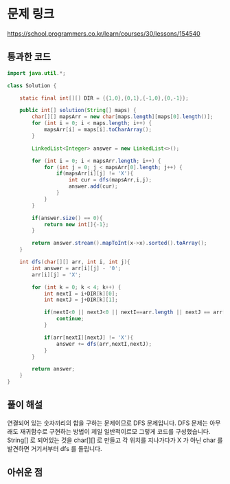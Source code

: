 # 문제 링크
https://school.programmers.co.kr/learn/courses/30/lessons/154540
## 통과한 코드

```java
import java.util.*;

class Solution {

	static final int[][] DIR = {{1,0},{0,1},{-1,0},{0,-1}};

	public int[] solution(String[] maps) {
		char[][] mapsArr = new char[maps.length][maps[0].length()];
		for (int i = 0; i < maps.length; i++) {
			mapsArr[i] = maps[i].toCharArray();
		}

		LinkedList<Integer> answer = new LinkedList<>();

		for (int i = 0; i < mapsArr.length; i++) {
			for (int j = 0; j < mapsArr[0].length; j++) {
				if(mapsArr[i][j] != 'X'){
					int cur = dfs(mapsArr,i,j);
					answer.add(cur);
				}
			}
		}

		if(answer.size() == 0){
			return new int[]{-1};
		}

		return answer.stream().mapToInt(x->x).sorted().toArray();
	}

	int dfs(char[][] arr, int i, int j){
		int answer = arr[i][j] - '0';
		arr[i][j] = 'X';

		for (int k = 0; k < 4; k++) {
			int nextI = i+DIR[k][0];
			int nextJ = j+DIR[k][1];

			if(nextI<0 || nextJ<0 || nextI==arr.length || nextJ == arr[0].length){
				continue;
			}

			if(arr[nextI][nextJ] != 'X'){
				answer += dfs(arr,nextI,nextJ);
			}
		}

		return answer;
	}
}
```

## 풀이 해설
연결되어 있는 숫자끼리의 합을 구하는 문제이므로 DFS 문제입니다.
DFS 문제는 아무래도 재귀함수로 구현하는 방법이 제일 일반적이르모 그렇게 코드를 구성했습니다.
String[] 로 되어있는 것을 char[][] 로 만들고 각 위치를 지나가다가 X 가 아닌 char 를 발견하면 거기서부터 dfs 를 돌립니다.

## 아쉬운 점
